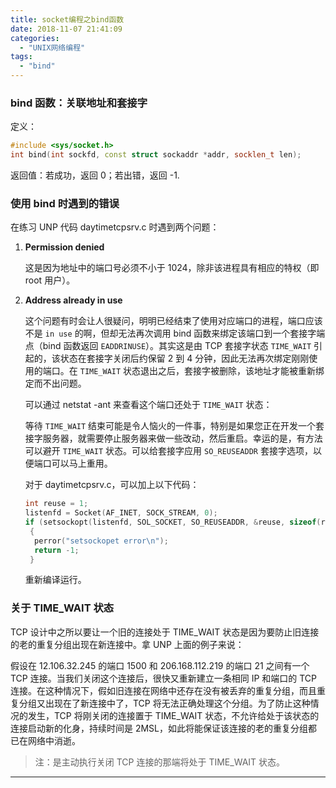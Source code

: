 ```yaml
---
title: socket编程之bind函数
date: 2018-11-07 21:41:09
categories:
  - "UNIX网络编程"
tags:
  - "bind"
---
```


### bind 函数：关联地址和套接字

定义：

```cpp
#include <sys/socket.h>
int bind(int sockfd, const struct sockaddr *addr, socklen_t len);
```

返回值：若成功，返回 0；若出错，返回 -1.

<!--more-->

### 使用 bind 时遇到的错误

在练习 UNP 代码 daytimetcpsrv.c 时遇到两个问题：

1. **Permission denied**

   这是因为地址中的端口号必须不小于 1024，除非该进程具有相应的特权（即 root 用户）。

2. **Address already in use**

   这个问题有时会让人很疑问，明明已经结束了使用对应端口的进程，端口应该不是 `in use` 的啊，但却无法再次调用 bind 函数来绑定该端口到一个套接字端点（bind 函数返回 `EADDRINUSE`）。其实这是由 TCP 套接字状态 `TIME_WAIT` 引起的，该状态在套接字关闭后约保留 2 到 4 分钟，因此无法再次绑定刚刚使用的端口。在 `TIME_WAIT` 状态退出之后，套接字被删除，该地址才能被重新绑定而不出问题。

   可以通过 netstat -ant 来查看这个端口还处于 `TIME_WAIT` 状态：

   等待 `TIME_WAIT` 结束可能是令人恼火的一件事，特别是如果您正在开发一个套接字服务器，就需要停止服务器来做一些改动，然后重启。幸运的是，有方法可以避开 `TIME_WAIT` 状态。可以给套接字应用 `SO_REUSEADDR` 套接字选项，以便端口可以马上重用。

   对于 daytimetcpsrv.c，可以加上以下代码：

   ```cpp
   int reuse = 1;
   listenfd = Socket(AF_INET, SOCK_STREAM, 0);
   if (setsockopt(listenfd, SOL_SOCKET, SO_REUSEADDR, &reuse, sizeof(reuse)) < 0)
    {
     perror("setsockopet error\n");
     return -1;
    }
   ```

   重新编译运行。

### 关于 TIME_WAIT 状态

TCP 设计中之所以要让一个旧的连接处于 TIME_WAIT 状态是因为要防止旧连接的老的重复分组出现在新连接中。拿 UNP 上面的例子来说：

假设在 12.106.32.245 的端口 1500 和 206.168.112.219 的端口 21 之间有一个 TCP 连接。当我们关闭这个连接后，很快又重新建立一条相同 IP 和端口的 TCP 连接。在这种情况下，假如旧连接在网络中还存在没有被丢弃的重复分组，而且重复分组又出现在了新连接中了，TCP 将无法正确处理这个分组。为了防止这种情况的发生，TCP 将刚关闭的连接置于 TIME_WAIT 状态，不允许给处于该状态的连接启动新的化身，持续时间是 2MSL，如此将能保证该连接的老的重复分组都已在网络中消逝。

> 注：是主动执行关闭 TCP 连接的那端将处于 TIME_WAIT 状态。

------

